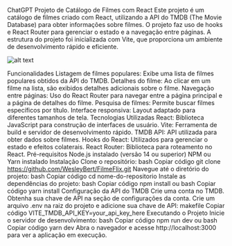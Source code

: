 
ChatGPT
Projeto de Catálogo de Filmes com React
Este projeto é um catálogo de filmes criado com React, utilizando a API do TMDB (The Movie Database) para obter informações sobre filmes. O projeto faz uso de hooks e React Router para gerenciar o estado e a navegação entre páginas. A estrutura do projeto foi inicializada com Vite, que proporciona um ambiente de desenvolvimento rápido e eficiente.

![alt text](<projeto filmes.gif>)

Funcionalidades
Listagem de filmes populares: Exibe uma lista de filmes populares obtidos da API do TMDB.
Detalhes do filme: Ao clicar em um filme na lista, são exibidos detalhes adicionais sobre o filme.
Navegação entre páginas: Uso do React Router para navegar entre a página principal e a página de detalhes do filme.
Pesquisa de filmes: Permite buscar filmes específicos por título.
Interface responsiva: Layout adaptado para diferentes tamanhos de tela.
Tecnologias Utilizadas
React: Biblioteca JavaScript para construção de interfaces de usuário.
Vite: Ferramenta de build e servidor de desenvolvimento rápido.
TMDB API: API utilizada para obter dados sobre filmes.
Hooks do React: Utilizados para gerenciar o estado e efeitos colaterais.
React Router: Biblioteca para roteamento no React.
Pré-requisitos
Node.js instalado (versão 14 ou superior)
NPM ou Yarn instalado
Instalação
Clone o repositório:
bash
Copiar código
git clone https://github.com/WesleyBert/FilmeFlix.git
Navegue até o diretório do projeto:
bash
Copiar código
cd nome-do-repositorio
Instale as dependências do projeto:
bash
Copiar código
npm install
ou
bash
Copiar código
yarn install
Configuração da API do TMDB
Crie uma conta no TMDB.
Obtenha sua chave de API na seção de configurações da conta.
Crie um arquivo .env na raiz do projeto e adicione sua chave de API:
makefile
Copiar código
VITE_TMDB_API_KEY=your_api_key_here
Executando o Projeto
Inicie o servidor de desenvolvimento:
bash
Copiar código
npm run dev
ou
bash
Copiar código
yarn dev
Abra o navegador e acesse http://localhost:3000 para ver a aplicação em execução.